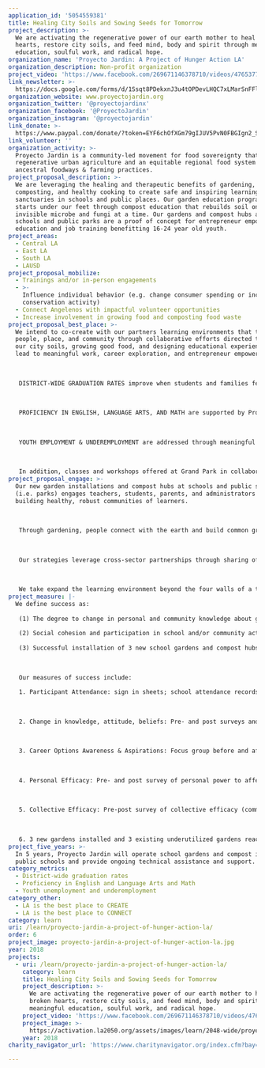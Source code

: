 ```yaml
---
application_id: '5054559381'
title: Healing City Soils and Sowing Seeds for Tomorrow
project_description: >-
  We are activating the regenerative power of our earth mother to heal broken
  hearts, restore city soils, and feed mind, body and spirit through meaningful
  education, soulful work, and radical hope.
organization_name: 'Proyecto Jardin: A Project of Hunger Action LA'
organization_description: Non-profit organization
project_video: 'https://www.facebook.com/269671146378710/videos/476537755692047/'
link_newsletter: >-
  https://docs.google.com/forms/d/1Ssqt8PDekxnJ3u4tOPDevLHQC7xLMarSnFFlVhkW1Dk/edit?ts=5abe86bc
organization_website: www.proyectojardin.org
organization_twitter: '@proyectojardinx'
organization_facebook: '@ProyectoJardin'
organization_instagram: '@proyectojardin'
link_donate: >-
  https://www.paypal.com/donate/?token=EYF6chOfXGm79gIJUV5PvN0FBGIgn2_Sfq3w3tHTfIQ9VIPbHE21e4X4uKuYgvtxPDUbSW&country.x=US&locale.x=US
link_volunteer: ''
organization_activity: >-
  Proyecto Jardin is a community-led movement for food sovereignty that promotes
  regenerative urban agriculture and an equitable regional food system rooted in
  ancestral foodways & farming practices.
project_proposal_description: >-
  We are leveraging the healing and therapeutic benefits of gardening,
  composting, and healthy cooking to create safe and inspiring learning
  sanctuaries in schools and public places. Our garden education programming
  starts under our feet through compost education that rebuilds soil one
  invisible microbe and fungi at a time. Our gardens and compost hubs at high
  schools and public parks are a proof of concept for entrepreneur empowerment
  education and job training benefitting 16-24 year old youth.
project_areas:
  - Central LA
  - East LA
  - South LA
  - LAUSD
project_proposal_mobilize:
  - Trainings and/or in-person engagements
  - >-
    Influence individual behavior (e.g. change consumer spending or increase
    conservation activity)
  - Connect Angelenos with impactful volunteer opportunities
  - Increase involvement in growing food and composting food waste
project_proposal_best_place: >-
  We intend to co-create with our partners learning environments that transform
  people, place, and community through collaborative efforts directed to healing
  our city soils, growing good food, and designing educational experiences that
  lead to meaningful work, career exploration, and entrepreneur empowerment. 
   
   
   
   DISTRICT-WIDE GRADUATION RATES improve when students and families feel connected to their school, teachers, and other personnel. Our school-based healing gardens and compost hubs connect young people and their families with the earth and her bounty, providing almost immediate tangible rewards for their physical effort, routine attendance, and mindful presence. The collective effort required to manage a school builds social cohesion and acts as the glue that holds together a community of learners together that support and care for one another as they support and care for their plants. Gardening and compost curriculum aligned to academic content in science, technology, engineering, art and math creates "Aha!" moments with promising potential to the bridge learning gap, motivate learners, and promote success in school. In sum, academic success, meaningful connections to school and peers, and strong community of learners can drive up school graduation rates.
   
   
   
   PROFICIENCY IN ENGLISH, LANGUAGE ARTS, AND MATH are supported by Proyecto Jardin's gardening and composting curriculum. Participants maintain garden journals and compost logs to track inputs, outputs, record observations, and summarize outcomes. They measure, weigh, illustrate, and write to describe, reflect, analyze, synthesize, report, and share. Proyecto Jardin works closely with a school site teacher(s) to align the organization's garden/compost education program to the specific needs of participating classroom(s) and school-wide goals and objectives. Our outdoor garden/compost "classrooms" at schools sites and in public parks rely on hands-on, experiential learning, adding a tangible quality to abstract academic concepts. 
   
   
   
   YOUTH EMPLOYMENT & UNDEREMPLOYMENT are addressed through meaningful education that can lead to meaningful work as a Certified Compost Maker or a community/school garden coordinator. Our Compost Academy is a comprehensive 8-week course that prepares individuals for entry-level employment as a compost hub manager, compost associate, or vermi-culture (worm farm) practitioner. 
   
   
   
   In addition, classes and workshops offered at Grand Park in collaboration with the Grand Park Foundation in conjunction with their Grand Park Rangers program provide a gateway to stewardship of the earth and promote individual commitment to care for, protect, and engage more deeply with their urban parks, green spaces, and nature.
project_proposal_engage: >-
  Our new garden installations and compost hubs at schools and public spaces
  (i.e. parks) engages teachers, students, parents, and administrators in
  building healthy, robust communities of learners. 
   
   
   
   Through gardening, people connect with the earth and build common ground as they learn to care for one another, love their school, and pursue academic greatness because they know their education will lead to good job while simultaneously healing their city soils and producing fresh delicious food. 
   
   
   
   Our strategies leverage cross-sector partnerships through sharing of resources, knowledge, and social networks to promote sustainability, resilient communities, and learning across disciplines. 
   
   
   
   We take expand the learning environment beyond the four walls of a traditional classroom and conventional instruction practices to address the wholistic needs of learners who carry historical trauma and experience daily stressful living environments.
project_measure: |-
  We define success as:
   
   (1) The degree to change in personal and community knowledge about gardening, composting, and career options in these fields.
   
   (2) Social cohesion and participation in school and/or community activities and events, 
   
   (3) Successful installation of 3 new school gardens and compost hubs, and reactivation of an additional 3 gardens/compost hubs that fallen into disrepair and neglect due to lack of funds, resources and/or interest. 
   
   
   
   Our measures of success include: 
   
   1. Participant Attendance: sign in sheets; school attendance records. 
   
   
   
   2. Change in knowledge, attitude, beliefs: Pre- and post surveys and quick writes about gardening knowledge, composting knowledge, 
   
   
   
   3. Career Options Awareness & Aspirations: Focus group before and after participating in the Compost Academy and one season of gardening. 
   
   
   
   4. Personal Efficacy: Pre- and post survey of personal power to affect change in their personal, academic, and social life.
   
   
   
   5. Collective Efficacy: Pre-post survey of collective efficacy (community power to affect change)
   
   
   
   6. 3 new gardens installed and 3 existing underutilized gardens reactivated.
project_five_years: >-
  In 5 years, Proyecto Jardin will operate school gardens and compost in 10
  public schools and provide ongoing technical assistance and support.
category_metrics:
  - District-wide graduation rates
  - Proficiency in English and Language Arts and Math
  - Youth unemployment and underemployment
category_other:
  - LA is the best place to CREATE
  - LA is the best place to CONNECT
category: learn
uri: /learn/proyecto-jardin-a-project-of-hunger-action-la/
order: 6
project_image: proyecto-jardin-a-project-of-hunger-action-la.jpg
year: 2018
projects:
  - uri: /learn/proyecto-jardin-a-project-of-hunger-action-la/
    category: learn
    title: Healing City Soils and Sowing Seeds for Tomorrow
    project_description: >-
      We are activating the regenerative power of our earth mother to heal
      broken hearts, restore city soils, and feed mind, body and spirit through
      meaningful education, soulful work, and radical hope.
    project_video: 'https://www.facebook.com/269671146378710/videos/476537755692047/'
    project_image: >-
      https://activation.la2050.org/assets/images/learn/2048-wide/proyecto-jardin-a-project-of-hunger-action-la.jpg
    year: 2018
charity_navigator_url: 'https://www.charitynavigator.org/index.cfm?bay=search.profile&ein=205142259'

---
```

